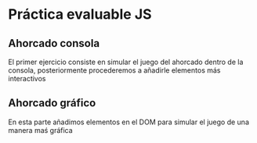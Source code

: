 # Práctica evaluable JS
## Ahorcado consola
El primer ejercicio consiste en simular el juego del ahorcado dentro de la consola, posteriormente procederemos a añadirle elementos más interactivos

## Ahorcado gráfico
En esta parte añadimos elementos en el DOM para simular el juego de una manera maś gráfica

